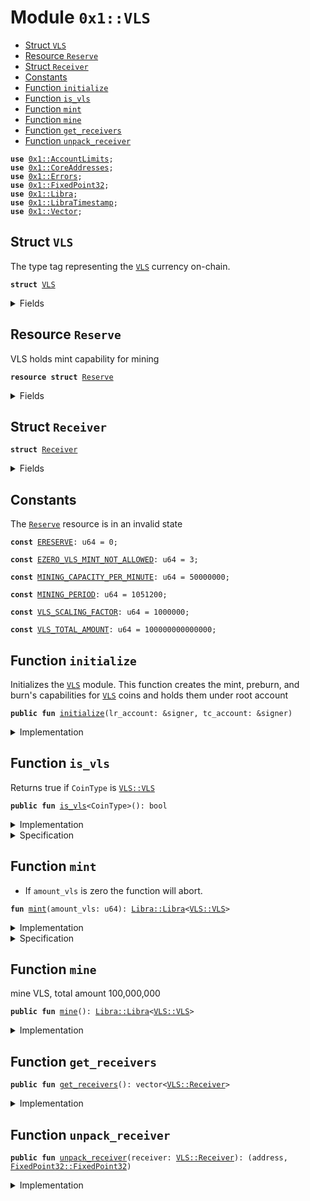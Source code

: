 
<a name="0x1_VLS"></a>

# Module `0x1::VLS`



-  [Struct `VLS`](#0x1_VLS_VLS)
-  [Resource `Reserve`](#0x1_VLS_Reserve)
-  [Struct `Receiver`](#0x1_VLS_Receiver)
-  [Constants](#@Constants_0)
-  [Function `initialize`](#0x1_VLS_initialize)
-  [Function `is_vls`](#0x1_VLS_is_vls)
-  [Function `mint`](#0x1_VLS_mint)
-  [Function `mine`](#0x1_VLS_mine)
-  [Function `get_receivers`](#0x1_VLS_get_receivers)
-  [Function `unpack_receiver`](#0x1_VLS_unpack_receiver)


<pre><code><b>use</b> <a href="AccountLimits.md#0x1_AccountLimits">0x1::AccountLimits</a>;
<b>use</b> <a href="CoreAddresses.md#0x1_CoreAddresses">0x1::CoreAddresses</a>;
<b>use</b> <a href="Errors.md#0x1_Errors">0x1::Errors</a>;
<b>use</b> <a href="FixedPoint32.md#0x1_FixedPoint32">0x1::FixedPoint32</a>;
<b>use</b> <a href="Libra.md#0x1_Libra">0x1::Libra</a>;
<b>use</b> <a href="LibraTimestamp.md#0x1_LibraTimestamp">0x1::LibraTimestamp</a>;
<b>use</b> <a href="Vector.md#0x1_Vector">0x1::Vector</a>;
</code></pre>



<a name="0x1_VLS_VLS"></a>

## Struct `VLS`

The type tag representing the <code><a href="VLS.md#0x1_VLS">VLS</a></code> currency on-chain.


<pre><code><b>struct</b> <a href="VLS.md#0x1_VLS">VLS</a>
</code></pre>



<details>
<summary>Fields</summary>


<dl>
<dt>
<code>dummy_field: bool</code>
</dt>
<dd>

</dd>
</dl>


</details>

<a name="0x1_VLS_Reserve"></a>

## Resource `Reserve`

VLS holds mint capability for mining


<pre><code><b>resource</b> <b>struct</b> <a href="VLS.md#0x1_VLS_Reserve">Reserve</a>
</code></pre>



<details>
<summary>Fields</summary>


<dl>
<dt>
<code>mint_cap: <a href="Libra.md#0x1_Libra_MintCapability">Libra::MintCapability</a>&lt;<a href="VLS.md#0x1_VLS_VLS">VLS::VLS</a>&gt;</code>
</dt>
<dd>
 The mint capability allowing minting of <code><a href="VLS.md#0x1_VLS">VLS</a></code> coins.
</dd>
<dt>
<code>burn_cap: <a href="Libra.md#0x1_Libra_BurnCapability">Libra::BurnCapability</a>&lt;<a href="VLS.md#0x1_VLS_VLS">VLS::VLS</a>&gt;</code>
</dt>
<dd>
 The burn capability for <code><a href="VLS.md#0x1_VLS">VLS</a></code> coins. This is used for the unpacking
 of <code><a href="VLS.md#0x1_VLS">VLS</a></code> coins into the underlying backing currencies.
</dd>
<dt>
<code>preburn_cap: <a href="Libra.md#0x1_Libra_Preburn">Libra::Preburn</a>&lt;<a href="VLS.md#0x1_VLS_VLS">VLS::VLS</a>&gt;</code>
</dt>
<dd>
 The preburn for <code><a href="VLS.md#0x1_VLS">VLS</a></code>. This is an administrative field since we
 need to alway preburn before we burn.
</dd>
</dl>


</details>

<a name="0x1_VLS_Receiver"></a>

## Struct `Receiver`



<pre><code><b>struct</b> <a href="VLS.md#0x1_VLS_Receiver">Receiver</a>
</code></pre>



<details>
<summary>Fields</summary>


<dl>
<dt>
<code>addr: address</code>
</dt>
<dd>

</dd>
<dt>
<code>ratio: <a href="FixedPoint32.md#0x1_FixedPoint32_FixedPoint32">FixedPoint32::FixedPoint32</a></code>
</dt>
<dd>

</dd>
</dl>


</details>

<a name="@Constants_0"></a>

## Constants


<a name="0x1_VLS_ERESERVE"></a>

The <code><a href="VLS.md#0x1_VLS_Reserve">Reserve</a></code> resource is in an invalid state


<pre><code><b>const</b> <a href="VLS.md#0x1_VLS_ERESERVE">ERESERVE</a>: u64 = 0;
</code></pre>



<a name="0x1_VLS_EZERO_VLS_MINT_NOT_ALLOWED"></a>



<pre><code><b>const</b> <a href="VLS.md#0x1_VLS_EZERO_VLS_MINT_NOT_ALLOWED">EZERO_VLS_MINT_NOT_ALLOWED</a>: u64 = 3;
</code></pre>



<a name="0x1_VLS_MINING_CAPACITY_PER_MINUTE"></a>



<pre><code><b>const</b> <a href="VLS.md#0x1_VLS_MINING_CAPACITY_PER_MINUTE">MINING_CAPACITY_PER_MINUTE</a>: u64 = 50000000;
</code></pre>



<a name="0x1_VLS_MINING_PERIOD"></a>



<pre><code><b>const</b> <a href="VLS.md#0x1_VLS_MINING_PERIOD">MINING_PERIOD</a>: u64 = 1051200;
</code></pre>



<a name="0x1_VLS_VLS_SCALING_FACTOR"></a>



<pre><code><b>const</b> <a href="VLS.md#0x1_VLS_VLS_SCALING_FACTOR">VLS_SCALING_FACTOR</a>: u64 = 1000000;
</code></pre>



<a name="0x1_VLS_VLS_TOTAL_AMOUNT"></a>



<pre><code><b>const</b> <a href="VLS.md#0x1_VLS_VLS_TOTAL_AMOUNT">VLS_TOTAL_AMOUNT</a>: u64 = 100000000000000;
</code></pre>



<a name="0x1_VLS_initialize"></a>

## Function `initialize`

Initializes the <code><a href="VLS.md#0x1_VLS">VLS</a></code> module.
This function creates the mint, preburn, and burn's capabilities for <code><a href="VLS.md#0x1_VLS">VLS</a></code> coins and holds them under root account


<pre><code><b>public</b> <b>fun</b> <a href="VLS.md#0x1_VLS_initialize">initialize</a>(lr_account: &signer, tc_account: &signer)
</code></pre>



<details>
<summary>Implementation</summary>


<pre><code><b>public</b> <b>fun</b> <a href="VLS.md#0x1_VLS_initialize">initialize</a>(
    lr_account: &signer,
    tc_account: &signer,
) {
    //<a href="LibraTimestamp.md#0x1_LibraTimestamp_assert_genesis">LibraTimestamp::assert_genesis</a>();

    // Operational constraint
    <a href="CoreAddresses.md#0x1_CoreAddresses_assert_currency_info">CoreAddresses::assert_currency_info</a>(lr_account);
    // <a href="VLS.md#0x1_VLS_Reserve">Reserve</a> must not exist.
    <b>assert</b>(!<b>exists</b>&lt;<a href="VLS.md#0x1_VLS_Reserve">Reserve</a>&gt;(<a href="CoreAddresses.md#0x1_CoreAddresses_LIBRA_ROOT_ADDRESS">CoreAddresses::LIBRA_ROOT_ADDRESS</a>()), <a href="Errors.md#0x1_Errors_already_published">Errors::already_published</a>(<a href="VLS.md#0x1_VLS_ERESERVE">ERESERVE</a>));
    <b>let</b> (mint_cap, burn_cap) = <a href="Libra.md#0x1_Libra_register_currency">Libra::register_currency</a>&lt;<a href="VLS.md#0x1_VLS">VLS</a>&gt;(
        lr_account,
        <a href="FixedPoint32.md#0x1_FixedPoint32_create_from_rational">FixedPoint32::create_from_rational</a>(1, 1), // exchange rate <b>to</b> <a href="VLS.md#0x1_VLS">VLS</a>
        <b>false</b>,    // is_synthetic
        1000000, // scaling_factor = 10^6
        1000,    // fractional_part = 10^3
        b"<a href="VLS.md#0x1_VLS">VLS</a>"
    );

    <a href="AccountLimits.md#0x1_AccountLimits_publish_unrestricted_limits">AccountLimits::publish_unrestricted_limits</a>&lt;<a href="VLS.md#0x1_VLS">VLS</a>&gt;(lr_account);
    <b>let</b> preburn_cap = <a href="Libra.md#0x1_Libra_create_preburn">Libra::create_preburn</a>&lt;<a href="VLS.md#0x1_VLS">VLS</a>&gt;(tc_account);

    move_to(lr_account, <a href="VLS.md#0x1_VLS_Reserve">Reserve</a> { mint_cap, burn_cap, preburn_cap });
}
</code></pre>



</details>

<a name="0x1_VLS_is_vls"></a>

## Function `is_vls`

Returns true if <code>CoinType</code> is <code><a href="VLS.md#0x1_VLS_VLS">VLS::VLS</a></code>


<pre><code><b>public</b> <b>fun</b> <a href="VLS.md#0x1_VLS_is_vls">is_vls</a>&lt;CoinType&gt;(): bool
</code></pre>



<details>
<summary>Implementation</summary>


<pre><code><b>public</b> <b>fun</b> <a href="VLS.md#0x1_VLS_is_vls">is_vls</a>&lt;CoinType&gt;(): bool {
    <a href="Libra.md#0x1_Libra_is_currency">Libra::is_currency</a>&lt;CoinType&gt;() &&
        <a href="Libra.md#0x1_Libra_currency_code">Libra::currency_code</a>&lt;CoinType&gt;() == <a href="Libra.md#0x1_Libra_currency_code">Libra::currency_code</a>&lt;<a href="VLS.md#0x1_VLS">VLS</a>&gt;()
}
</code></pre>



</details>

<details>
<summary>Specification</summary>



<pre><code><b>pragma</b> verify = <b>false</b>, opaque = <b>true</b>;
</code></pre>


The following is correct because currency codes are unique.


<pre><code><b>ensures</b> result == <a href="VLS.md#0x1_VLS_spec_is_vls">spec_is_vls</a>&lt;CoinType&gt;();
</code></pre>


Returns true if CoinType is VLS.


<a name="0x1_VLS_spec_is_vls"></a>


<pre><code><b>define</b> <a href="VLS.md#0x1_VLS_spec_is_vls">spec_is_vls</a>&lt;CoinType&gt;(): bool {
   type&lt;CoinType&gt;() == type&lt;<a href="VLS.md#0x1_VLS">VLS</a>&gt;()
}
</code></pre>



</details>

<a name="0x1_VLS_mint"></a>

## Function `mint`

* If <code>amount_vls</code> is zero the function will abort.


<pre><code><b>fun</b> <a href="VLS.md#0x1_VLS_mint">mint</a>(amount_vls: u64): <a href="Libra.md#0x1_Libra_Libra">Libra::Libra</a>&lt;<a href="VLS.md#0x1_VLS_VLS">VLS::VLS</a>&gt;
</code></pre>



<details>
<summary>Implementation</summary>


<pre><code><b>fun</b> <a href="VLS.md#0x1_VLS_mint">mint</a>(
    amount_vls: u64,
): <a href="Libra.md#0x1_Libra">Libra</a>&lt;<a href="VLS.md#0x1_VLS">VLS</a>&gt;
<b>acquires</b> <a href="VLS.md#0x1_VLS_Reserve">Reserve</a> {

    <b>assert</b>(amount_vls &gt; 0, <a href="Errors.md#0x1_Errors_invalid_argument">Errors::invalid_argument</a>(<a href="VLS.md#0x1_VLS_EZERO_VLS_MINT_NOT_ALLOWED">EZERO_VLS_MINT_NOT_ALLOWED</a>));

    <b>let</b> reserve = borrow_global_mut&lt;<a href="VLS.md#0x1_VLS_Reserve">Reserve</a>&gt;(<a href="CoreAddresses.md#0x1_CoreAddresses_LIBRA_ROOT_ADDRESS">CoreAddresses::LIBRA_ROOT_ADDRESS</a>());

    // Once the coins have been deposited in the reserve, we can mint the <a href="VLS.md#0x1_VLS">VLS</a>
    <a href="Libra.md#0x1_Libra_mint_with_capability">Libra::mint_with_capability</a>&lt;<a href="VLS.md#0x1_VLS">VLS</a>&gt;(amount_vls, &reserve.mint_cap)
}
</code></pre>



</details>

<details>
<summary>Specification</summary>



<pre><code><b>pragma</b> opaque;
<b>modifies</b> <b>global</b>&lt;<a href="VLS.md#0x1_VLS_Reserve">Reserve</a>&gt;(<a href="CoreAddresses.md#0x1_CoreAddresses_LIBRA_ROOT_ADDRESS">CoreAddresses::LIBRA_ROOT_ADDRESS</a>());
<b>modifies</b> <b>global</b>&lt;<a href="Libra.md#0x1_Libra_CurrencyInfo">Libra::CurrencyInfo</a>&lt;<a href="VLS.md#0x1_VLS">VLS</a>&gt;&gt;(<a href="CoreAddresses.md#0x1_CoreAddresses_CURRENCY_INFO_ADDRESS">CoreAddresses::CURRENCY_INFO_ADDRESS</a>());
<b>include</b> <a href="VLS.md#0x1_VLS_CreateAbortsIf">CreateAbortsIf</a>;
<a name="0x1_VLS_reserve$8"></a>
<b>let</b> reserve = <b>global</b>&lt;<a href="VLS.md#0x1_VLS_Reserve">Reserve</a>&gt;(<a href="CoreAddresses.md#0x1_CoreAddresses_LIBRA_ROOT_ADDRESS">CoreAddresses::LIBRA_ROOT_ADDRESS</a>());
<b>ensures</b> <b>exists</b>&lt;<a href="VLS.md#0x1_VLS_Reserve">Reserve</a>&gt;(<a href="CoreAddresses.md#0x1_CoreAddresses_LIBRA_ROOT_ADDRESS">CoreAddresses::LIBRA_ROOT_ADDRESS</a>());
<b>include</b> <a href="Libra.md#0x1_Libra_MintEnsures">Libra::MintEnsures</a>&lt;<a href="VLS.md#0x1_VLS">VLS</a>&gt;{value: amount_vls};
</code></pre>




<a name="0x1_VLS_CreateAbortsIf"></a>


<pre><code><b>schema</b> <a href="VLS.md#0x1_VLS_CreateAbortsIf">CreateAbortsIf</a> {
    amount_vls: u64;
    <a name="0x1_VLS_reserve$7"></a>
    <b>let</b> reserve = <b>global</b>&lt;<a href="VLS.md#0x1_VLS_Reserve">Reserve</a>&gt;(<a href="CoreAddresses.md#0x1_CoreAddresses_LIBRA_ROOT_ADDRESS">CoreAddresses::LIBRA_ROOT_ADDRESS</a>());
    <b>aborts_if</b> amount_vls == 0 <b>with</b> <a href="Errors.md#0x1_Errors_INVALID_ARGUMENT">Errors::INVALID_ARGUMENT</a>;
    <b>include</b> <a href="LibraTimestamp.md#0x1_LibraTimestamp_AbortsIfNotOperating">LibraTimestamp::AbortsIfNotOperating</a>;
    <b>include</b> <a href="Libra.md#0x1_Libra_MintAbortsIf">Libra::MintAbortsIf</a>&lt;<a href="VLS.md#0x1_VLS">VLS</a>&gt;{value: amount_vls};
}
</code></pre>



</details>

<a name="0x1_VLS_mine"></a>

## Function `mine`

mine VLS, total amount 100,000,000


<pre><code><b>public</b> <b>fun</b> <a href="VLS.md#0x1_VLS_mine">mine</a>(): <a href="Libra.md#0x1_Libra_Libra">Libra::Libra</a>&lt;<a href="VLS.md#0x1_VLS_VLS">VLS::VLS</a>&gt;
</code></pre>



<details>
<summary>Implementation</summary>


<pre><code><b>public</b> <b>fun</b> <a href="VLS.md#0x1_VLS_mine">mine</a>() : <a href="Libra.md#0x1_Libra">Libra</a>&lt;<a href="VLS.md#0x1_VLS">VLS</a>&gt;
<b>acquires</b> <a href="VLS.md#0x1_VLS_Reserve">Reserve</a> {
    <b>let</b> expected_amount : u64 = 0;
    <b>let</b> now_minutes = <a href="LibraTimestamp.md#0x1_LibraTimestamp_now_seconds">LibraTimestamp::now_seconds</a>() / 60;
    <b>let</b> step = now_minutes / <a href="VLS.md#0x1_VLS_MINING_PERIOD">MINING_PERIOD</a>;
    <b>let</b> process = now_minutes % <a href="VLS.md#0x1_VLS_MINING_PERIOD">MINING_PERIOD</a>;
    <b>let</b> mining_capacity = <a href="VLS.md#0x1_VLS_MINING_CAPACITY_PER_MINUTE">MINING_CAPACITY_PER_MINUTE</a>;

    <b>while</b> (step &gt; 0) {
        // calculate and accumulate mining amount for every period
        expected_amount = expected_amount + mining_capacity * <a href="VLS.md#0x1_VLS_MINING_PERIOD">MINING_PERIOD</a>;
        mining_capacity = mining_capacity / 2;

        step = step - 1;
    };

    <b>let</b> expected_amount = expected_amount + mining_capacity * process;

    // the expected amount mustn't be greater than  <a href="VLS.md#0x1_VLS_VLS_TOTAL_AMOUNT">VLS_TOTAL_AMOUNT</a>
    <b>if</b> (expected_amount &gt; <a href="VLS.md#0x1_VLS_VLS_TOTAL_AMOUNT">VLS_TOTAL_AMOUNT</a>)
        expected_amount = <a href="VLS.md#0x1_VLS_VLS_TOTAL_AMOUNT">VLS_TOTAL_AMOUNT</a>;

    <b>let</b> mine_amount = expected_amount - (<a href="Libra.md#0x1_Libra_market_cap">Libra::market_cap</a>&lt;<a href="VLS.md#0x1_VLS">VLS</a>&gt;() <b>as</b> u64);

    <a href="VLS.md#0x1_VLS_mint">mint</a>(mine_amount)
}
</code></pre>



</details>

<a name="0x1_VLS_get_receivers"></a>

## Function `get_receivers`



<pre><code><b>public</b> <b>fun</b> <a href="VLS.md#0x1_VLS_get_receivers">get_receivers</a>(): vector&lt;<a href="VLS.md#0x1_VLS_Receiver">VLS::Receiver</a>&gt;
</code></pre>



<details>
<summary>Implementation</summary>


<pre><code><b>public</b> <b>fun</b> <a href="VLS.md#0x1_VLS_get_receivers">get_receivers</a>() : vector&lt;<a href="VLS.md#0x1_VLS_Receiver">Receiver</a>&gt; {
    <b>let</b> receivers = <a href="Vector.md#0x1_Vector_empty">Vector::empty</a>&lt;<a href="VLS.md#0x1_VLS_Receiver">Receiver</a>&gt;();

    <b>let</b> element1 = <a href="VLS.md#0x1_VLS_Receiver">Receiver</a> { addr: 0xDD01, ratio: <a href="FixedPoint32.md#0x1_FixedPoint32_create_from_rational">FixedPoint32::create_from_rational</a>(56,100)  };
    <b>let</b> element2 = <a href="VLS.md#0x1_VLS_Receiver">Receiver</a> { addr: 0xDD01, ratio: <a href="FixedPoint32.md#0x1_FixedPoint32_create_from_rational">FixedPoint32::create_from_rational</a>(15,100)  };
    <b>let</b> element3 = <a href="VLS.md#0x1_VLS_Receiver">Receiver</a> { addr: 0xDD01, ratio: <a href="FixedPoint32.md#0x1_FixedPoint32_create_from_rational">FixedPoint32::create_from_rational</a>(15,100)  };
    <b>let</b> element4 = <a href="VLS.md#0x1_VLS_Receiver">Receiver</a> { addr: 0xDD01, ratio: <a href="FixedPoint32.md#0x1_FixedPoint32_create_from_rational">FixedPoint32::create_from_rational</a>(12,100)  };
    <b>let</b> element5 = <a href="VLS.md#0x1_VLS_Receiver">Receiver</a> { addr: 0xDD01, ratio: <a href="FixedPoint32.md#0x1_FixedPoint32_create_from_rational">FixedPoint32::create_from_rational</a>(1,100)  };
    <b>let</b> element6 = <a href="VLS.md#0x1_VLS_Receiver">Receiver</a> { addr: 0xDD01, ratio: <a href="FixedPoint32.md#0x1_FixedPoint32_create_from_rational">FixedPoint32::create_from_rational</a>(1,100)  };

    <a href="Vector.md#0x1_Vector_push_back">Vector::push_back</a>(&<b>mut</b> receivers, element1);
    <a href="Vector.md#0x1_Vector_push_back">Vector::push_back</a>(&<b>mut</b> receivers, element2);
    <a href="Vector.md#0x1_Vector_push_back">Vector::push_back</a>(&<b>mut</b> receivers, element3);
    <a href="Vector.md#0x1_Vector_push_back">Vector::push_back</a>(&<b>mut</b> receivers, element4);
    <a href="Vector.md#0x1_Vector_push_back">Vector::push_back</a>(&<b>mut</b> receivers, element5);
    <a href="Vector.md#0x1_Vector_push_back">Vector::push_back</a>(&<b>mut</b> receivers, element6);

    receivers
}
</code></pre>



</details>

<a name="0x1_VLS_unpack_receiver"></a>

## Function `unpack_receiver`



<pre><code><b>public</b> <b>fun</b> <a href="VLS.md#0x1_VLS_unpack_receiver">unpack_receiver</a>(receiver: <a href="VLS.md#0x1_VLS_Receiver">VLS::Receiver</a>): (address, <a href="FixedPoint32.md#0x1_FixedPoint32_FixedPoint32">FixedPoint32::FixedPoint32</a>)
</code></pre>



<details>
<summary>Implementation</summary>


<pre><code><b>public</b> <b>fun</b> <a href="VLS.md#0x1_VLS_unpack_receiver">unpack_receiver</a>(receiver : <a href="VLS.md#0x1_VLS_Receiver">Receiver</a>) : (address, <a href="FixedPoint32.md#0x1_FixedPoint32">FixedPoint32</a>) {
    (receiver.addr, *&receiver.ratio)
}
</code></pre>



</details>


[//]: # ("File containing references which can be used from documentation")
[ACCESS_CONTROL]: https://github.com/libra/lip/blob/master/lips/lip-2.md
[ROLE]: https://github.com/libra/lip/blob/master/lips/lip-2.md#roles
[PERMISSION]: https://github.com/libra/lip/blob/master/lips/lip-2.md#permissions
